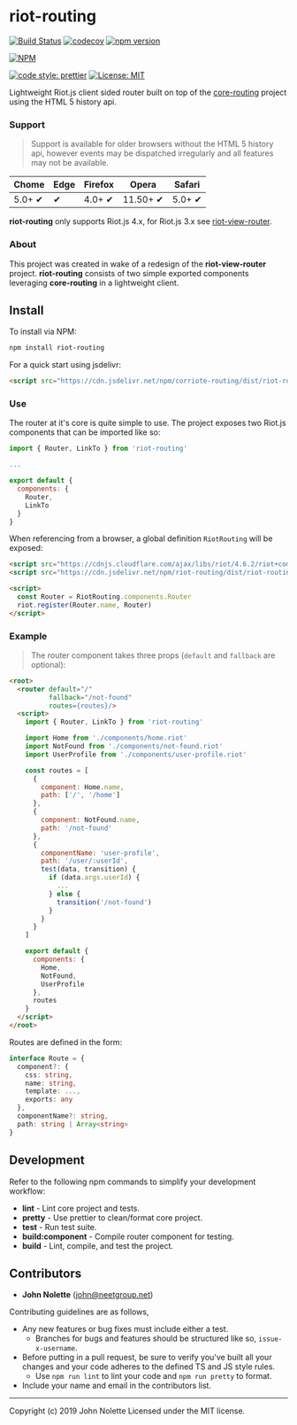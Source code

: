 # riot-routing

[![Build Status](https://img.shields.io/endpoint.svg?url=https%3A%2F%2Factions-badge.atrox.dev%2Fneetjn%2Friot-routing%2Fbadge&style=flat)](https://actions-badge.atrox.dev/neetjn/riot-routing/goto)
[![codecov](https://codecov.io/gh/neetjn/riot-routing/branch/master/graph/badge.svg)](https://codecov.io/gh/neetjn/riot-routing)
[![npm version](https://badge.fury.io/js/riot-routing.svg)](https://badge.fury.io/js/riot-routing)

[![NPM](https://nodei.co/npm/riot-routing.png)](https://nodei.co/npm/riot-routing/)

[![code style: prettier](https://img.shields.io/badge/code_style-prettier-ff69b4.svg)](https://github.com/prettier/prettier)
[![License: MIT](https://img.shields.io/badge/License-MIT-blue.svg)](LICENSE)

Lightweight Riot.js client sided router built on top of the [core-routing](https://github.com/neetjn/core-routing) project using the HTML 5 history api.

### Support

> Support is available for older browsers without the HTML 5 history api, however events may be dispatched irregularly and all features may not be available.

| Chome  | Edge | Firefox | Opera    | Safari |
|--------|------|---------|----------|--------|
| 5.0+ ✔ |  ✔   | 4.0+ ✔  | 11.50+ ✔ | 5.0+ ✔ |

**riot-routing** only supports Riot.js 4.x, for Riot.js 3.x see [riot-view-router](https://github.com/neetjn/riot-view-router).

### About

This project was created in wake of a redesign of the **riot-view-router** project. **riot-routing** consists of two simple exported components leveraging **core-routing** in a lightweight client.

## Install

To install via NPM:
```sh
npm install riot-routing
```
For a quick start using jsdelivr:
```html
<script src="https://cdn.jsdelivr.net/npm/corriote-routing/dist/riot-routing.browser.js"></script>
```

### Use

The router at it's core is quite simple to use. The project exposes two Riot.js components that can be imported like so:

```js
import { Router, LinkTo } from 'riot-routing'

...

export default {
  components: {
    Router,
    LinkTo
  }
}
```

When referencing from a browser, a global definition `RiotRouting` will be exposed:

```html
<script src="https://cdnjs.cloudflare.com/ajax/libs/riot/4.6.2/riot+compiler.js"></script>
<script src="https://cdn.jsdelivr.net/npm/riot-routing/dist/riot-routing.browser.js"></script>

<script>
  const Router = RiotRouting.components.Router
  riot.register(Router.name, Router)
</script>
```

### Example

> The router component takes three props (`default` and `fallback` are optional):

```html
<root>
  <router default="/"
          fallback="/not-found"
          routes={routes}/>
  <script>
    import { Router, LinkTo } from 'riot-routing'

    import Home from './components/home.riot'
    import NotFound from './components/not-found.riot'
    import UserProfile from './components/user-profile.riot'

    const routes = [
      {
        component: Home.name,
        path: ['/', '/home']
      },
      {
        component: NotFound.name,
        path: '/not-found'
      },
      {
        componentName: 'user-profile',
        path: '/user/:userId',
        test(data, transition) {
          if (data.args.userId) {
            ...
          } else {
            transition('/not-found')
          }
        }
      }
    ]

    export default {
      components: {
        Home,
        NotFound,
        UserProfile
      },
      routes
    }
  </script>
</root>
```

Routes are defined in the form:

```ts
interface Route = {
  component?: {
    css: string,
    name: string,
    template: ...,
    exports: any
  },
  componentName?: string,
  path: string | Array<string>
}
```

## Development

Refer to the following npm commands to simplify your development workflow:

* **lint** - Lint core project and tests.
* **pretty** - Use prettier to clean/format core project.
* **test** - Run test suite.
* **build:component** - Compile router component for testing.
* **build** - Lint, compile, and test the project.

## Contributors

* **John Nolette** (john@neetgroup.net)

Contributing guidelines are as follows,

* Any new features or bug fixes must include either a test.
  * Branches for bugs and features should be structured like so, `issue-x-username`.
* Before putting in a pull request, be sure to verify you've built all your changes and your code adheres to the defined TS and JS style rules.
  * Use `npm run lint` to lint your code and `npm run pretty` to format.
* Include your name and email in the contributors list.

---

Copyright (c) 2019 John Nolette Licensed under the MIT license.

